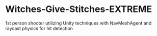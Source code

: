 # Witches-Give-Stitches-EXTREME
1st person shooter utilizing Unity techniques with NavMeshAgent and raycast physics for hit detection
